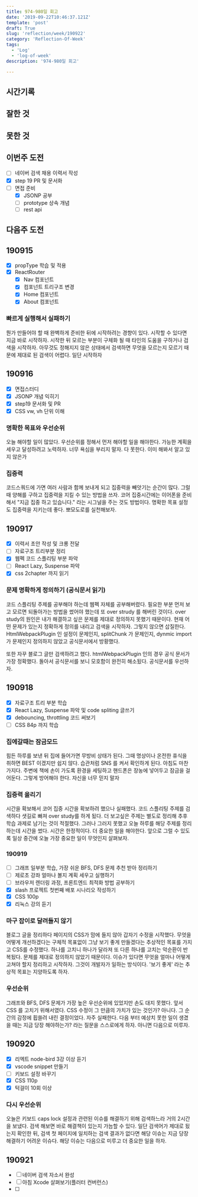```yaml
---
title: 974-980일 회고
date: '2019-09-22T10:46:37.121Z'
template: 'post'
draft: True
slug: 'reflection/week/190922'
category: 'Reflection-Of-Week'
tags:
  - 'Log'
  - 'log-of-week'
description: '974-980일 회고'

---
```


## 시간기록 



## 잘한 것



## 못한 것



## 이번주 도전

- [ ] 네이버 검색 채용 이력서 작성
- [x] step 19 PR 및 문서화 
- [ ] 면접 준비 
  - [x] JSONP 공부
  - [ ] prototype 상속 개념 
  - [ ] rest api  

## 다음주 도전



## 190915 

- [x] propType 학습 및 적용 
- [x] ReactRouter 
  - [x] Nav 컴포넌트 
  - [x] 컴포넌트 트리구조 변경
  - [x] Home 컴포넌트
  - [x] About 컴포넌트 

### 빠르게 실행해서 실패하기  

뭔가 만들어야 할 때 완벽하게 준비한 뒤에 시작하려는 경향이 있다. 시작할 수 있다면 지금 바로 시작하자. 시작한 뒤 모르는 부분이 구체화 될 때 타인의 도움을 구하거나 검색을 시작하자. 아무것도 정해지지 않은 상태에서 검색하면 무엇을 모르는지 모르기 때문에 제대로 된 검색이 어렵다. 일단 시작하자

## 190916 

- [x] 면접스터디 
- [x] JSONP 개념 익히기 
- [x] step19 문서화 및 PR
- [x] CSS vw, vh 단위 이해 

### 명확한 목표와 우선순위

오늘 해야할 일이 많았다. 우선순위를 정해서 먼저 해야할 일을 해야한다. 가능한 계획을 세우고 달성하려고 노력하자. 너무 욕심을 부리지 말자. 다 못한다. 이미 해봐서 알고 있지 않은가

### 집중력

코드스쿼드에 가면 여러 사람과 함께 보내게 되고 집중력을 빼앗기는 순간이 많다. 그럴 때 양해를 구하고 집중력을 지킬 수 있는 방법을 쓰자. 코어 집중시간에는 이어폰을 준비해서 "지금 집중 하고 있습니다." 라는 시그널을 주는 것도 방법이다. 명확한 목표 설정도 집중력을 지키는데 좋다. 뽀모도로를 실천해보자. 

## 190917

- [x] 이력서 초안 작성 및 크롱 전달 
- [ ] 자료구조 트리부분 정리
- [x] 웹펙 코드 스플리팅 부분 파악
- [ ] React Lazy, Suspense 파악 
- [x] css 2chapter 까지 읽기

### 문제 명확하게 정의하기 (공식문서 읽기)

코드 스플리팅 주제를 공부해야 하는데 웹펙 자체를 공부해버렸다. 필요한 부분 먼저 보고 모르면 되돌아가는 방법을 썼어야 했는데 또 over strudy 를 해버린 것이다. over study의 원인은 내가 해결하고 싶은 문제를 제대로 정의하지 못했기 때문이다. 현재 어떤 문제가 있는지 정확하게 정의를 내리고 검색을 시작하자. 그렇지 않으면 삽질한다. HtmlWebpackPlugin 인 설정이 문제인지, splitChunk 가 문제인지, dynmic import가 문제인지 정의하지 않았고 공식문서에서 방황했다. 

또한 자꾸 블로그 글만 검색하려고 했다. htmlWebpackPlugin 인의 경우 공식 문서가 가장 정확했다. 돌아서 공식문서를 보니 모호함이 완전히 해소됬다. 공식문서를 우선하자. 

## 190918

- [x] 자료구조 트리 부분 학습 
- [x] React Lazy, Suspense 파악 및 code spliting 글쓰기 
- [x] debouncing, throttling 코드 써보기
- [ ] CSS 84p 까지 학습 

### 집에갈때는 잠금모드

힘든 하루를 보낸 뒤 집에 들어가면 무방비 상태가 된다. 그때 명상이나 온전한 휴식을 취하면 BEST 이겠지만 쉽지 않다. 습관처럼 SNS 를 켜서 확인하게 된다. 아침도 마찬가지다. 주변에 책에 손이 가도록 환경을 세팅하고 핸드폰은 장농에 넣어두고 잠금을 걸어둔다. 그렇게 방어해야 한다. 자신을 너무 믿지 말자

### 집중력 올리기

시간을 확보해서 코어 집중 시간을 확보하려 했으나 실패했다. 코드 스플리팅 주제를 검색하다 샛길로 빠져 over study를 하게 됬다. 더 보고싶은 주제는 별도로 정리해 추후 학습 과제로 남기는 것이 적절했다. 그러나 그러지 못했고 오늘 하루를 해당 주제를 정리하는데 시간을 썼다. 시간은 한정적이다. 더 중요한 일을 해야한다. 앞으로 그럴 수 있도록 일상 중간에 오늘 가장 중요한 일이 무엇인지 살펴보자. 

### 190919 

- [ ] 그래프 일부분 학습, 가장 쉬운 BFS, DFS 문제 추천 받아 정리하기 
- [ ] 제로초 강좌 얼마나 볼지 계획 세우고 실행하기 
- [ ] 브라우저 렌더링 과정, 프론트엔드 최적화 방법 공부하기 
- [x] slash 프로젝트 첫번째 배포 시나리오 작성하기 
- [x] CSS 100p
- [x] 리눅스 강의 듣기

### 마구 잡이로 달려들지 않기 

블로그 글을 정리하다 페이지의 CSS가 맘에 들지 않아 갑자기 수정을 시작했다. 무엇을 어떻게 개선하겠다는 구체적 목표없이 그냥 보기 좋게 만들겠다는 추상적인 목표를 가지고 CSS를 수정했다. 하나를 고치니 하나가 달라져 또 다른 하나를 고치는 악순환이 반복됬다. 문제를 제대로 정의하지 않았기 때문이다. 이슈가 있다면 무엇을 얼마나 어떻게 고쳐야 할지 정리하고 시작하자. 그것이 개발자가 일하는 방식이다. '보기 좋게' 라는 추상적 목표는 지양하도록 하자. 

### 우선순위

그래프와 BFS, DFS 문제가 가장 높은 우선순위에 있었지만 손도 대지 못했다. 앞서 CSS 를 고치기 위해서였다. CSS 수정이 그 만큼의 가치가 있는 것인가? 아니다. 그 순간의 감정에 휩쓸려 내린 결정이었다. 자주 실패한다. 다음 부터 예상치 못한 일이 생겼을 때는 지금 당장 해야하는가? 라는 질문을 스스로에게 하자. 아니면 다음으로 미루자. 

## 190920

- [x] 리엑트 node-bird 3강 이상 듣기 
- [x] vscode snippet 만들기 
- [ ] 키보드 설정 바꾸기 
- [x] CSS 110p
- [x] 턱걸이 10회 이상

### 다시 우선순위

오늘은 키보드 caps lock 설정과 관련된 이슈를 해결하기 위해 검색하느라 거의 2시간을 보냈다. 검색 해보면 바로 해결책이 있는지 가늠할 수 있다. 일단 검색어가 제대로 됬는지 확인한 뒤, 검색 첫 페이지에 일치하는 검색 결과가 없다면 해당 이슈는 지금 당장 해결하기 어려운 이슈다. 해당 이슈는 다음으로 미루고 더 중요한 일을 하자. 

## 190921

- [ ] 네이버 검색 자소서 완성 
- [ ] 아침 Xcode 살펴보기(플러터 컨버런스)
- [ ] 